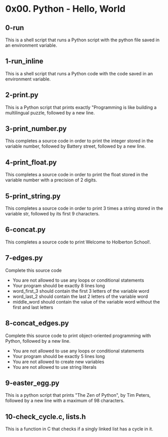 # 0x00. Python - Hello, World

## 0-run

This is a shell script that runs a Python script with the python file saved in
an environment variable.

## 1-run_inline

This is a shell script that runs a Python code with the code saved in an
environment variable.

## 2-print.py

This is a Python script that prints exactly "Programming is like building a multilingual puzzle, followed by a new line.

## 3-print_number.py

This completes a source code in order to print the integer stored in the variable number, followed by Battery street, followed by a new line.

## 4-print_float.py

This completes a source code in order to print the float stored in the variable number with a precision of 2 digits.

## 5-print_string.py

This completes a source code in order to print 3 times a string stored in the variable str, followed by its first 9 characters.

## 6-concat.py

This completes a source code to print Welcome to Holberton School!.

## 7-edges.py

Complete this source code
- You are not allowed to use any loops or conditional statements
- Your program should be exactly 8 lines long
- word_first_3 should contain the first 3 letters of the variable word
- word_last_2 should contain the last 2 letters of the variable word
- middle_word should contain the value of the variable word without the first and last letters

## 8-concat_edges.py

Complete this source code to print object-oriented programming with Python, followed by a new line.
- You are not allowed to use any loops or conditional statements
- Your program should be exactly 5 lines long
- You are not allowed to create new variables
- You are not allowed to use string literals

## 9-easter_egg.py

This is a python script that prints "The Zen of Python", by Tim Peters, followed
by a new line with a maximum of 98 characters.

## 10-check_cycle.c, lists.h

This is a function in C that checks if a singly linked list has a cycle in it.
